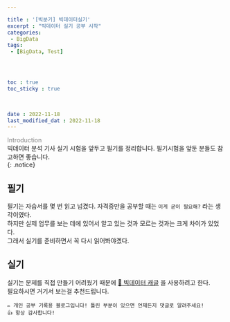 ```yaml
---

title : '[빅분기] 빅데이터실기' 
excerpt : "빅데이터 실기 공부 시작"
categories: 
 - BigData
tags: 
 - [BigData, Test]




toc : true
toc_sticky : true 
 
 

date : 2022-11-18
last_modified_dat : 2022-11-18
---
```

<span style='color:gray'>Introduction<br></span>
빅데이터 분석 기사 실기 시험을 앞두고 필기를 정리합니다. 필기시험을 앞둔 분들도 참고하면 좋습니다.<br>
{: .notice}

## 필기
필기는 자습서를 몇 번 읽고 넘겼다. 자격증만을 공부할 때는 `이게 굳이 필요해?` 라는 생각이였다.  
하지만 실제 업무를 보는 데에 있어서 알고 있는 것과 모르는 것과는 크게 차이가 있었다.  
그래서 실기를 준비하면서 꼭 다시 읽어봐야곘다.

## 실기
실기는 문제를 직접 만들기 어려웠기 때문에  [🔗 빅데이터 캐글](https://www.kaggle.com/datasets/agileteam/bigdatacertificationkr) 을 사용하려고 한다.  
필요하시면 거기서 보는걸 추천드립니다.

```
✏️ 개인 공부 기록용 블로그입니다! 틀린 부분이 있으면 언제든지 댓글로 알려주세요!
👍 항상 감사합니다!
```
